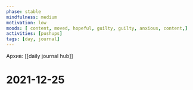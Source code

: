 ```yaml
---
phase: stable
mindfulness: medium
motivation: low
moods: [ content, moved, hopeful, guilty, guilty, anxious, content,]
activities: [pushups]
tags: [day, journal]
---
```

Архив: [[daily journal hub]]
# 2021-12-25
